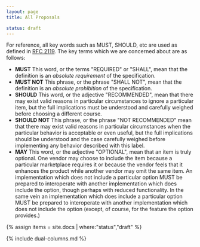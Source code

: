```yaml
---
layout: page
title: All Proposals

status: draft
---
```


For reference, all key words such as MUST, SHOULD, etc are used as defined in [RFC 2119](http://tools.ietf.org/html/rfc2119). The key terms which we are concerned about are as follows:

* **MUST** This word, or the terms "REQUIRED" or "SHALL", mean that the definition is an *absolute requirement* of the specification.
* **MUST NOT** This phrase, or the phrase "SHALL NOT", mean that the definition is an *absolute prohibition* of the specification.
* **SHOULD** This word, or the adjective "RECOMMENDED", mean that there may exist valid reasons in particular circumstances to ignore a particular item, but the full implications must be understood and carefully weighed before choosing a different course.
* **SHOULD NOT** This phrase, or the phrase "NOT RECOMMENDED" mean that there may exist valid reasons in particular circumstances when the particular behavior is acceptable or even useful, but the full implications should be understood and the case carefully weighed before implementing any behavior described with this label.
* **MAY** This word, or the adjective "OPTIONAL", mean that an item is truly optional.  One vendor may choose to include the item because a particular marketplace requires it or because the vendor feels that it enhances the product while another vendor may omit the same item. An implementation which does not include a particular option MUST be prepared to interoperate with another implementation which does include the option, though perhaps with reduced functionality. In the same vein an implementation which does include a particular option MUST be prepared to interoperate with another implementation which does not include the option (except, of course, for the feature the option provides.)

{% assign items = site.docs | where:"status","draft" %}

{% include dual-columns.md %}